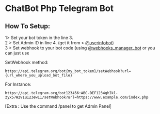 # ChatBot Php Telegram Bot

## How To Setup:<br>
1> Set your bot token in the line 3.<br>
2 > Set Admin ID in line 4. (get it from > [@userinfobot](https://t.me/userinfobot))<br>
3 > Set webhook to your bot code (using [@webhooks_manager_bot](https://t.me/webhooks_manager_bot) or you can just use 

SetWebhook method:
```
https://api.telegram.org/bot{my_bot_token}/setWebhook?url={url_where_you_upload_bot_file}
```

For Instance:
```
https://api.telegram.org/bot123456:ABC-DEF1234ghIkl-zyx57W2v1u123ew11/setWebhook?url=https://www.example.com/index.php
```


[Extra : Use the command /panel to get Admin Panel]

